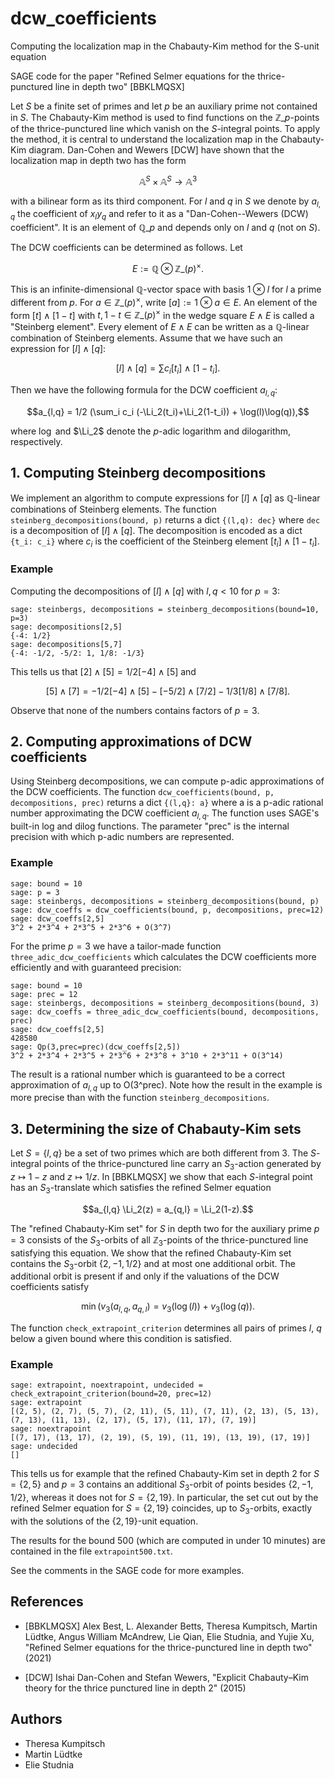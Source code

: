 # dcw_coefficients
Computing the localization map in the Chabauty-Kim method for the S-unit equation

SAGE code for the paper "Refined Selmer equations for the thrice-punctured line in depth two" [BBKLMQSX]

Let $S$ be a finite set of primes and let $p$ be an auxiliary prime not contained in $S$. The Chabauty-Kim method is used to find functions on the $\mathbb{Z}\_p$-points of the thrice-punctured line which vanish on the $S$-integral points. To apply the method, it is central to understand the localization map in the Chabauty-Kim diagram. Dan-Cohen and Wewers [DCW] have shown that the localization map in depth two has the form
```math
\mathbb{A}^S \times \mathbb{A}^S \to \mathbb{A}^3
```
with a bilinear form as its third component. For $l$ and $q$ in $S$ we denote by $a_{l,q}$ the coefficient of $x_l y_q$ and refer to it as a "Dan-Cohen--Wewers (DCW) coefficient". It is an element of $\mathbb{Q}\_p$ and depends only on $l$ and $q$ (not on $S$).

The DCW coefficients can be determined as follows. Let 
```math
E := \mathbb{Q} \otimes \mathbb{Z}\_{(p)}^\times.
```
This is an infinite-dimensional $\mathbb{Q}$-vector space with basis $1 \otimes l$ for $l$ a prime different from $p$. For $a \in \mathbb{Z}\_{(p)}^\times$, write $[a] := 1 \otimes a \in E$. An element of the form $[t] \wedge [1-t]$ with $t, 1-t \in \mathbb{Z}\_{(p)}^\times$ in the wedge square $E \wedge E$ is called a "Steinberg element". Every element of $E \wedge E$ can be written as a $\mathbb{Q}$-linear combination of Steinberg elements. Assume that we have such an expression for $[l] \wedge [q]$:
```math
[l] \wedge [q] = \sum c_i [t_i] \wedge [1-t_i].
```
Then we have the following formula for the DCW coefficient $a_{l,q}$:
```math
a_{l,q} = 1/2 (\sum_i c_i (-\Li_2(t_i)+\Li_2(1-t_i)) + \log(l)\log(q)),
```
where $\log$ and $\Li_2$ denote the $p$-adic logarithm and dilogarithm, respectively.


## 1. Computing Steinberg decompositions
We implement an algorithm to compute expressions for $[l] \wedge [q]$ as $\mathbb{Q}$-linear combinations of Steinberg elements. The function `steinberg_decompositions(bound, p)` returns a dict `{(l,q): dec}` where `dec` is a decomposition of $[l] \wedge [q]$. The decomposition is encoded as a dict `{t_i: c_i}` where $c_i$ is the coefficient of the Steinberg element $[t_i] \wedge [1-t_i]$.

### Example
Computing the decompositions of $[l] \wedge [q]$ with $l,q < 10$ for $p = 3$:
```sage
sage: steinbergs, decompositions = steinberg_decompositions(bound=10, p=3)
sage: decompositions[2,5]
{-4: 1/2}
sage: decompositions[5,7]
{-4: -1/2, -5/2: 1, 1/8: -1/3}
```
This tells us that $[2] \wedge [5] = 1/2 [-4]\wedge [5]$ and 
```math
[5] \wedge [7] = -1/2 [-4] \wedge [5] - [-5/2] \wedge [7/2] - 1/3 [1/8] \wedge [7/8].
```
Observe that none of the numbers contains factors of $p=3$.

## 2. Computing approximations of DCW coefficients

Using Steinberg decompositions, we can compute p-adic approximations of the DCW coefficients. The function `dcw_coefficients(bound, p, decompositions, prec)` returns a dict `{(l,q}: a}` where a is a p-adic rational number approximating the DCW coefficient $a_{l,q}$. The function uses SAGE's built-in log and dilog functions. The parameter "prec" is the internal precision with which p-adic numbers are represented.

### Example
```sage
sage: bound = 10
sage: p = 3
sage: steinbergs, decompositions = steinberg_decompositions(bound, p)
sage: dcw_coeffs = dcw_coefficients(bound, p, decompositions, prec=12)
sage: dcw_coeffs[2,5]
3^2 + 2*3^4 + 2*3^5 + 2*3^6 + O(3^7)
```

For the prime $p = 3$ we have a tailor-made function `three_adic_dcw_coefficients` which calculates the DCW coefficients more efficiently and with guaranteed precision:
```sage 
sage: bound = 10
sage: prec = 12
sage: steinbergs, decompositions = steinberg_decompositions(bound, 3)
sage: dcw_coeffs = three_adic_dcw_coefficients(bound, decompositions, prec)
sage: dcw_coeffs[2,5]
428580
sage: Qp(3,prec=prec)(dcw_coeffs[2,5])
3^2 + 2*3^4 + 2*3^5 + 2*3^6 + 2*3^8 + 3^10 + 2*3^11 + O(3^14)
```
The result is a rational number which is guaranteed to be a correct approximation of $a_{l,q}$ up to O(3^prec). Note how the result in the example is more precise than with the function `steinberg_decompositions`.

## 3. Determining the size of Chabauty-Kim sets
Let $S = \{l,q\}$ be a set of two primes which are both different from 3. The $S$-integral points of the thrice-punctured line carry an $S_3$-action generated by $z \mapsto 1-z$ and $z \mapsto 1/z$. In [BBKLMQSX] we show that each $S$-integral point has an $S_3$-translate which satisfies the refined  Selmer equation
```math
a_{l,q} \Li_2(z) = a_{q,l} = \Li_2(1-z).
```

The "refined Chabauty-Kim set" for $S$ in depth two for the auxiliary prime $p = 3$ consists of the $S_3$-orbits of all $\mathbb{Z}_3$-points of the thrice-punctured line satisfying this equation. We show that the refined Chabauty-Kim set contains the $S_3$-orbit $\{2,-1,1/2\}$ and at most one additional orbit. The additional orbit is present if and only if the valuations of the DCW coefficients satisfy
```math
\min(v_3(a_{l,q}, a_{q,l}) = v_3(\log(l)) + v_3(\log(q)).
```

The function `check_extrapoint_criterion` determines all pairs of primes $l$, $q$ below a given bound where this condition is satisfied.

### Example
```sage
sage: extrapoint, noextrapoint, undecided = check_extrapoint_criterion(bound=20, prec=12)
sage: extrapoint
[(2, 5), (2, 7), (5, 7), (2, 11), (5, 11), (7, 11), (2, 13), (5, 13), (7, 13), (11, 13), (2, 17), (5, 17), (11, 17), (7, 19)]
sage: noextrapoint
[(7, 17), (13, 17), (2, 19), (5, 19), (11, 19), (13, 19), (17, 19)]
sage: undecided
[]
```
This tells us for example that the refined Chabauty-Kim set in depth 2 for $S = \{2,5\}$ and $p = 3$ contains an additional $S_3$-orbit of points besides $\{2,-1,1/2\}$, whereas it does not for $S = \{2,19\}$. In particular, the set cut out by the refined Selmer equation for $S = \{2,19\}$ coincides, up to $S_3$-orbits, exactly with the solutions of the $\{2,19\}$-unit equation.

The results for the bound 500 (which are computed in under 10 minutes) are contained in the file `extrapoint500.txt`.

See the comments in the SAGE code for more examples.

## References

- [BBKLMQSX] Alex Best, L. Alexander Betts, Theresa Kumpitsch, Martin Lüdtke, Angus William McAndrew, Lie Qian, Elie Studnia, and Yujie Xu, "Refined Selmer equations for the thrice-punctured line in depth two" (2021)
  
- [DCW] Ishai Dan-Cohen and Stefan Wewers, "Explicit Chabauty–Kim theory for the thrice punctured line in depth 2" (2015)
  
## Authors

- Theresa Kumpitsch
- Martin Lüdtke
- Elie Studnia
